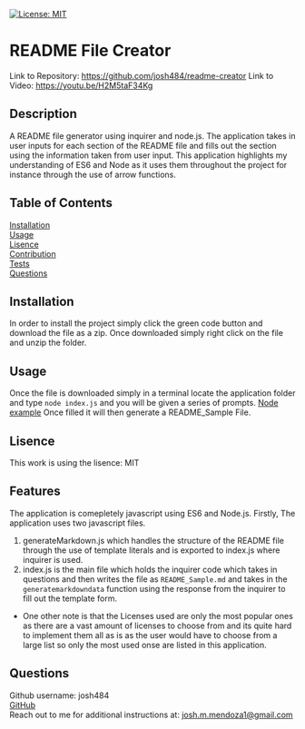 [![License: MIT](https://img.shields.io/badge/License-MIT-yellow.svg)](https://opensource.org/licenses/MIT)
# README File Creator
Link to Repository: https://github.com/josh484/readme-creator
Link to Video: https://youtu.be/H2M5taF34Kg
## Description
A README file generator using inquirer and node.js. The application takes in user inputs for each section of the README file and fills out the section using the information taken from user input. 
This application highlights my understanding of ES6 and Node as it uses them throughout the project for instance through the use of arrow functions.
## Table of Contents
[Installation](#installation) <br />
[Usage](#usage) <br />
[Lisence](#lisence) <br />
[Contribution](#contribution) <br />
[Tests](#tests) <br />
[Questions](#questions) 
## Installation
In order to install the project simply click the green code button and download the file as a zip. Once downloaded simply right click on the file and unzip the folder.
## Usage
Once the file is downloaded simply in a terminal locate the application folder and type ```node index.js``` and you will be given a series of prompts.
[Node example](./assets/images/node_example.png)
Once filled it will then generate a README_Sample File.
## Lisence
This work is using the lisence: MIT
## Features
The application is comepletely javascript using ES6 and Node.js. 
Firstly, The application uses two javascript files.
1. generateMarkdown.js which handles the structure of the README file through the use of template literals and is exported to index.js where inquirer is used.
2. index.js is the main file which holds the inquirer code which takes in questions and then writes the file as ```README_Sample.md``` and takes in the ```generatemarkdowndata``` function using the response from the inquirer to fill out the template form. 
- One other note is that the Licenses used are only the most popular ones as there are a vast amount of licenses to choose from and its quite hard to implement them all as is as the user would have to choose from a large list so only the most used onse are listed in this application.
## Questions
Github username: josh484 <br /> 
[GitHub](https://www.github.com/josh484) <br />
Reach out to me for additional instructions at: [josh.m.mendoza1@gmail.com](mailto:josh.m.mendoza1@gmail.com.com)
